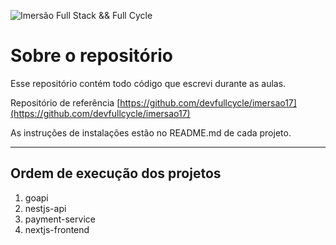 ![Imersão Full Stack && Full Cycle](https://events-fullcycle.s3.amazonaws.com/events-fullcycle/static/site/img/grupo_4417.png)

# Sobre o repositório
Esse repositório contém todo código que escrevi durante as aulas.

Repositório de referência [https://github.com/devfullcycle/imersao17](https://github.com/devfullcycle/imersao17)

As instruções de instalações estão no README.md de cada projeto.

---

## Ordem de execução dos projetos

1. goapi
2. nestjs-api
3. payment-service
4. nextjs-frontend